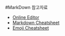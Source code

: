 #MarkDown 참고자료
* [Online Editor](http://dillinger.io/)
* [Markdown Cheatsheet](https://github.com/adam-p/markdown-here/wiki/Markdown-Cheatsheet#lines)
* [Emoji Cheatsheet](https://www.webpagefx.com/tools/emoji-cheat-sheet/)
